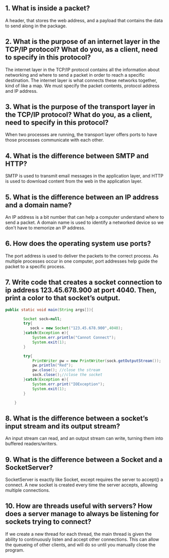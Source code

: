 ## 1. What is inside a packet?
A header, that stores the web address, and a payload that contains the data to send along in the package.


## 2. What is the purpose of an internet layer in the TCP/IP protocol? What do you, as a client, need to specify in this protocol?
The internet layer in the TCP/IP protocol contains all the information about networking and where to send a packet in order to reach a specific destination. The internet layer is what connects these networks together, kind of like a map. We must specify the packet contents, protocol address and IP address.


## 3. What is the purpose of the transport layer in the TCP/IP protocol? What do you, as a client, need to specify in this protocol?
When two processes are running, the transport layer offers ports to have those processes communicate with each other. 

## 4. What is the difference between SMTP and HTTP?
SMTP is used to transmit email messages in the application layer, and HTTP is used to download content from the web in the application layer.


## 5. What is the difference between an IP address and a domain name?
An IP address is a bit number that can help a computer understand where to send a packet. A domain name is used to identify a networked device so we don't have to memorize an IP address.


## 6. How does the operating system use ports?
The port address is used to deliver the packets to the correct process. As multiple processes occur in one computer, port addresses help guide the packet to a specific process. 


## 7. Write code that creates a socket connection to ip address 123.45.678.900 at port 4040. Then, print a color to that socket’s output.
```Java
public static void main(String args[]){

        Socket sock=null;        
        try{
           sock = new Socket("123.45.678.900",4040);
        }catch(Exception e){
            System.err.println("Cannot Connect");
            System.exit(1);
        }

        try{
            PrintWriter pw = new PrintWriter(sock.getOutputStream());
            pw.println("Red");
            pw.close(); //close the stream
            sock.close();//close the socket
        }catch(Exception e){
            System.err.print("IOException");
            System.exit(1);
        }

    }
```

## 8. What is the difference between a socket’s input stream and its output stream?
An input stream can read, and an output stream can write, turning them into buffered readers/writers.


## 9. What is the difference between a Socket and a SocketServer?
SocketServer is exactly like Socket, except requires the server to accept() a connect. A new socket is created every time the server accepts, allowing multiple connections.


## 10. How are threads useful with servers? How does a server manage to always be listening for sockets trying to connect?
If we create a new thread for each thread, the main thread is given the ability to continuously listen and accept other connections. This can allow the queueing of other clients, and will do so until you manually close the program. 

